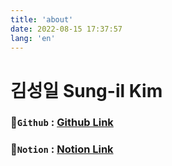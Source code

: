 ```yaml
---
title: 'about'
date: 2022-08-15 17:37:57
lang: 'en'
---
```


# 김성일 Sung-il Kim


### 💾`Github` : <a href="https://github.com/SI-Kim">Github Link</a>
### 🌠`Notion` : <a href="https://skim88-skill-book.notion.site/Sung-il-Kim-495105a73ee146948168fa8e76b54383">Notion Link</a>

<div align="center">

</div>
